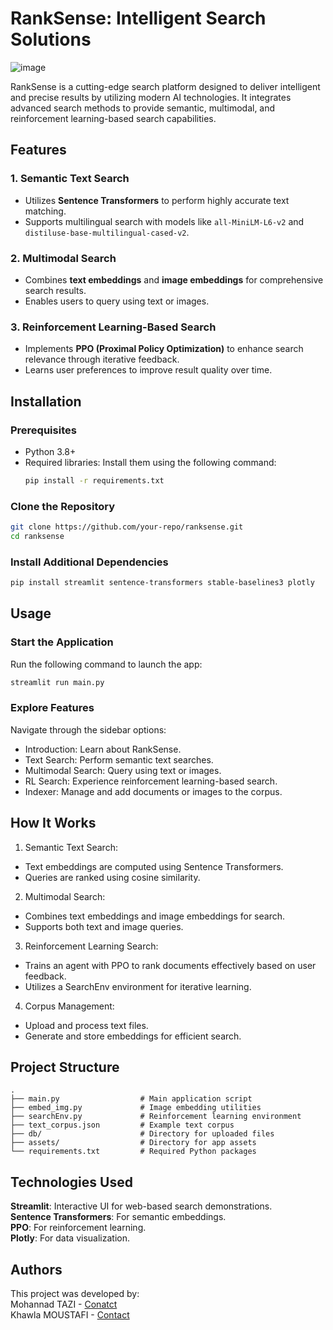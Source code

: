 # RankSense: Intelligent Search Solutions

![image](https://github.com/user-attachments/assets/00f01c2f-9b72-432f-95b5-38f2c34c43e8)


RankSense is a cutting-edge search platform designed to deliver intelligent and precise results by utilizing modern AI technologies. It integrates advanced search methods to provide semantic, multimodal, and reinforcement learning-based search capabilities.

## Features

### 1. Semantic Text Search
- Utilizes **Sentence Transformers** to perform highly accurate text matching.
- Supports multilingual search with models like `all-MiniLM-L6-v2` and `distiluse-base-multilingual-cased-v2`.

### 2. Multimodal Search
- Combines **text embeddings** and **image embeddings** for comprehensive search results.
- Enables users to query using text or images.

### 3. Reinforcement Learning-Based Search
- Implements **PPO (Proximal Policy Optimization)** to enhance search relevance through iterative feedback.
- Learns user preferences to improve result quality over time.

## Installation

### Prerequisites
- Python 3.8+
- Required libraries: Install them using the following command:
  ```bash
  pip install -r requirements.txt
  ```
### Clone the Repository
```bash
git clone https://github.com/your-repo/ranksense.git
cd ranksense
```
### Install Additional Dependencies
```bash
pip install streamlit sentence-transformers stable-baselines3 plotly
```

## Usage
### Start the Application
Run the following command to launch the app:

```bash
streamlit run main.py
```
### Explore Features
Navigate through the sidebar options:

- Introduction: Learn about RankSense.
- Text Search: Perform semantic text searches.
- Multimodal Search: Query using text or images.
- RL Search: Experience reinforcement learning-based search.
- Indexer: Manage and add documents or images to the corpus.
## How It Works
1. Semantic Text Search:

- Text embeddings are computed using Sentence Transformers.
- Queries are ranked using cosine similarity.
2. Multimodal Search:

- Combines text embeddings and image embeddings for search.
- Supports both text and image queries.
3. Reinforcement Learning Search:

- Trains an agent with PPO to rank documents effectively based on user feedback.
- Utilizes a SearchEnv environment for iterative learning.
4. Corpus Management:

- Upload and process text files.
- Generate and store embeddings for efficient search.
## Project Structure
```plaintext
.
├── main.py                  # Main application script
├── embed_img.py             # Image embedding utilities
├── searchEnv.py             # Reinforcement learning environment
├── text_corpus.json         # Example text corpus
├── db/                      # Directory for uploaded files
├── assets/                  # Directory for app assets
└── requirements.txt         # Required Python packages
```
## Technologies Used
**Streamlit**: Interactive UI for web-based search demonstrations.  
**Sentence Transformers**: For semantic embeddings.  
**PPO**: For reinforcement learning.  
**Plotly**: For data visualization.  

## Authors
This project was developed by:  
Mohannad TAZI - [Conatct](https://www.linkedin.com/in/mohannad-tazi/)  
Khawla MOUSTAFI - [Contact](https://www.linkedin.com/in/khawla-moustafi/)  
